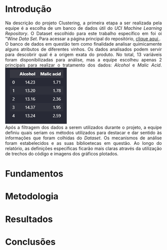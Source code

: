 # Introdução 
<p align="justify">Na descrição do projeto Clustering, a primeira etapa a ser realizada pela equipe é a escolha de um banco de dados útil do <i>UCI Machine Learning Repository</i>. O Dataset escolhido para este trabalho específico em foi oi "<i>Wine Data Set</i>. Para acessar a página principal do repositório, <a href= "https://archive.ics.uci.edu/ml/datasets/wine"> clique aqui </a>. <br>
O banco de dados em questão tem como finalidade analisar quimicamente alguns atributos de diferentes vinhos. Os dados analisados podem servir para descobrir qual é a origem exata do produto. No total,  13 variáveis foram disponibilizadas para análise,  mas a equipe escolheu apenas 2 principais para realizar o tratamento dos dados: <i>Alcohol</i> e <i>Malic Acid</i>. 
<img 
    src=images/dataset_table.png>
<br> Após a filtragem dos dados a serem utilizados durante o projeto, a equipe definiu quais seriam os métodos utilizados para destacar e dar sentido às informações que foram colhidas do <i>Dataset</i>. Os mecanismos de análise foram estabelecidos e as suas biblioetecas em questão. Ao longo do relatório, as definições específicas ficarão mais claras através da utilização de trechos do código e imagens dos gráficos plotados.
</p>

# Fundamentos

# Metodologia

# Resultados

# Conclusões 